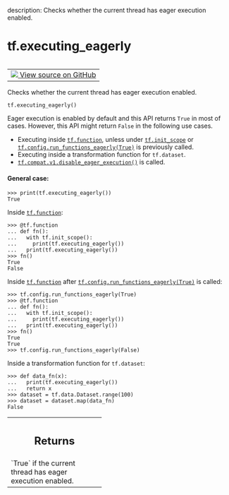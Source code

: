 description: Checks whether the current thread has eager execution enabled.

<div itemscope itemtype="http://developers.google.com/ReferenceObject">
<meta itemprop="name" content="tf.executing_eagerly" />
<meta itemprop="path" content="Stable" />
</div>

# tf.executing_eagerly

<!-- Insert buttons and diff -->

<table class="tfo-notebook-buttons tfo-api nocontent" align="left">
<td>
  <a target="_blank" href="https://github.com/tensorflow/tensorflow/blob/r2.3/tensorflow/python/eager/context.py#L1851-L1909">
    <img src="https://www.tensorflow.org/images/GitHub-Mark-32px.png" />
    View source on GitHub
  </a>
</td>
</table>



Checks whether the current thread has eager execution enabled.

<pre class="devsite-click-to-copy prettyprint lang-py tfo-signature-link">
<code>tf.executing_eagerly()
</code></pre>



<!-- Placeholder for "Used in" -->

Eager execution is enabled by default and this API returns `True`
in most of cases. However, this API might return `False` in the following use
cases.

*  Executing inside <a href="../tf/function.md"><code>tf.function</code></a>, unless under <a href="../tf/init_scope.md"><code>tf.init_scope</code></a> or
   <a href="../tf/config/run_functions_eagerly.md"><code>tf.config.run_functions_eagerly(True)</code></a> is previously called.
*  Executing inside a transformation function for `tf.dataset`.
*  <a href="../tf/compat/v1/disable_eager_execution.md"><code>tf.compat.v1.disable_eager_execution()</code></a> is called.

#### General case:



```
>>> print(tf.executing_eagerly())
True
```

Inside <a href="../tf/function.md"><code>tf.function</code></a>:

```
>>> @tf.function
... def fn():
...   with tf.init_scope():
...     print(tf.executing_eagerly())
...   print(tf.executing_eagerly())
>>> fn()
True
False
```

Inside <a href="../tf/function.md"><code>tf.function</code></a> after <a href="../tf/config/run_functions_eagerly.md"><code>tf.config.run_functions_eagerly(True)</code></a> is called:

```
>>> tf.config.run_functions_eagerly(True)
>>> @tf.function
... def fn():
...   with tf.init_scope():
...     print(tf.executing_eagerly())
...   print(tf.executing_eagerly())
>>> fn()
True
True
>>> tf.config.run_functions_eagerly(False)
```

Inside a transformation function for `tf.dataset`:

```
>>> def data_fn(x):
...   print(tf.executing_eagerly())
...   return x
>>> dataset = tf.data.Dataset.range(100)
>>> dataset = dataset.map(data_fn)
False
```

<!-- Tabular view -->
 <table class="responsive fixed orange">
<colgroup><col width="214px"><col></colgroup>
<tr><th colspan="2"><h2 class="add-link">Returns</h2></th></tr>
<tr class="alt">
<td colspan="2">
`True` if the current thread has eager execution enabled.
</td>
</tr>

</table>

